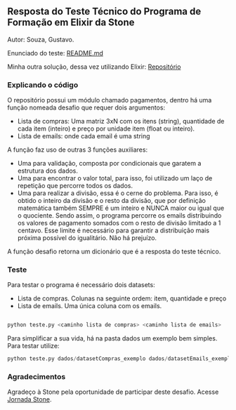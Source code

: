 ## Resposta do Teste Técnico do Programa de Formação em Elixir da Stone
Autor: Souza, Gustavo.

Enunciado do teste: [README.md](https://gist.github.com/programa-elixir/1bd50a6d97909f2daa5809c7bb5b9a8a)

Minha outra solução, dessa vez utilizando Elixir: [Repositório](https://github.com/gdssouza/aprendendo_Elixir/blob/main/desafioStone.exs)

### Explicando o código

O repositório possui um módulo chamado pagamentos, dentro há uma função nomeada desafio que requer dois argumentos:

* Lista de compras: Uma matriz 3xN com os itens (string), quantidade de cada item (inteiro) e preço por unidade item (float ou inteiro).
* Lista de emails: onde cada email é uma string

A função faz uso de outras 3 funções auxiliares:

* Uma para validação, composta por condicionais que garatem a estrutura dos dados.
* Uma para encontrar o valor total, para isso, foi utilizado um laço de repetição que percorre todos os dados.
* Uma para realizar a divisão, essa é o cerne do problema. Para isso, é obtido o inteiro da divisão e o resto da divisão, que por definição matemática também SEMPRE é um inteiro e NUNCA maior ou igual que o quociente. Sendo assim, o programa percorre os emails distribuindo os valores de pagamento somados com o resto de divisão limitado a 1 centavo. Esse limite é necessário para garantir a distribuição mais próxima possível do igualitário. Não há prejuízo.

A função desafio retorna um dicionário que é a resposta do teste técnico.

### Teste

Para testar o programa é necessário dois datasets:

* Lista de compras. Colunas na seguinte ordem: item, quantidade e preço
* Lista de emails. Uma única coluna com os emails.

```python

python teste.py <caminho lista de compras> <caminho lista de emails>
```

Para simplificar a sua vida, há na pasta dados um exemplo bem simples. Para testar utilize:

```python
python teste.py dados/datasetCompras_exemplo dados/datasetEmails_exemplo
```

### Agradecimentos


Agradeço à Stone pela oportunidade de participar deste desafio. Acesse [Jornada Stone](https://jornada.stone.com.br/).
